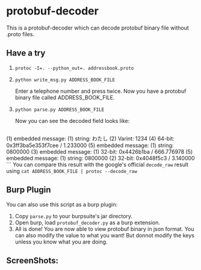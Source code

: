 # protobuf-decoder

This is a protobuf-decoder which can decode protobuf binary file without .proto files.

## Have a try

1. `protoc -I=. --python_out=. addressbook.proto`
2. `python write_msg.py ADDRESS_BOOK_FILE`

    Enter a telephone number and press <Enter> twice. Now you have a protobuf binary file called ADDRESS_BOOK_FILE.
3. `python parse.py ADDRESS_BOOK_FILE`

    Now you can see the decoded field looks like:
    
    ```
(1) embedded message:
	  (1) string: わたし
	  (2) Varint: 1234
	  (4) 64-bit: 0x3ff3ba5e353f7cee / 1.233000
	  (5) embedded message:
	  	(1) string: 0800000
	  	(3) embedded message:
		  	(1) 32-bit: 0x4426b1ba / 666.776978
	  (5) embedded message:
		(1) string: 0800000
(2) 32-bit: 0x4048f5c3 / 3.140000    
    ```
    You can compare this result with the google's official `decode_raw` result using `cat ADDRESS_BOOK_FILE | protoc --decode_raw`
    
    
## Burp Plugin
You can also use this script as a burp plugin:
1. Copy `parse.py` to your burpsuite's jar directory.
2. Open burp, load `protobuf_decoder.py` as a burp extension.
3. All is done! You are now able to view protobuf binary in json format. You can also modify the value to what you want! But donnot modify the keys unless you know what you are doing.

## ScreenShots:



